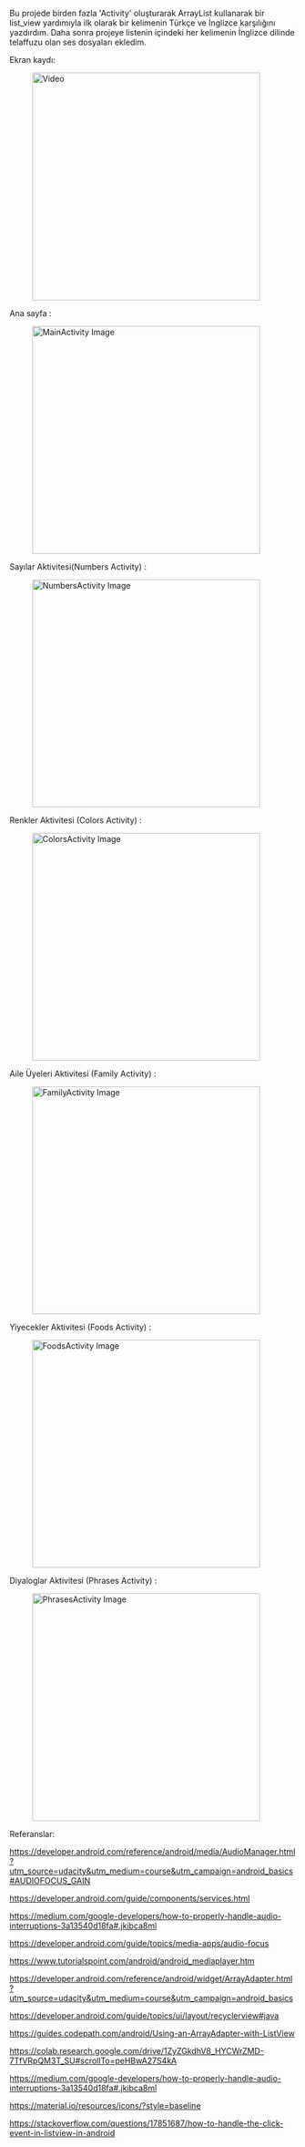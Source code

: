 Bu projede birden fazla 'Activity' oluşturarak ArrayList kullanarak bir list_view yardımıyla ilk olarak bir kelimenin Türkçe ve İnglizce karşılığını yazdırdım.
Daha sonra projeye listenin içindeki her kelimenin İnglizce dilinde telaffuzu olan ses dosyaları ekledim.


Ekran kaydı:

<figure>
 <img src="./video.mp4" width="400" alt="Video" />
 <figcaption>
 <p></p> 
 </figcaption>
</figure>


Ana sayfa :

<figure>
 <img src="./ana_ekran.png" width="400" alt="MainActivity Image" />
 <figcaption>
 <p></p> 
 </figcaption>
</figure>


Sayılar Aktivitesi(Numbers Activity) :

<figure>
 <img src="./numbers_Activity.png" width="400" alt="NumbersActivity Image" />
 <figcaption>
 <p></p> 
 </figcaption>
</figure>


Renkler Aktivitesi (Colors Activity) :

<figure>
 <img src="./colors_activity.png" width="400" alt="ColorsActivity Image" />
 <figcaption>
 <p></p> 
 </figcaption>
</figure>

Aile Üyeleri Aktivitesi (Family Activity) :

<figure>
 <img src="./family_activity.png" width="400" alt="FamilyActivity Image" />
 <figcaption>
 <p></p> 
 </figcaption>
</figure>


Yiyecekler Aktivitesi (Foods Activity) :

<figure>
 <img src="./foods_activity.png" width="400" alt="FoodsActivity Image" />
 <figcaption>
 <p></p> 
 </figcaption>
</figure>

Diyaloglar Aktivitesi (Phrases Activity) :

<figure>
 <img src="./phrases_activity.png" width="400" alt="PhrasesActivity Image" />
 <figcaption>
 <p></p> 
 </figcaption>
</figure>




Referanslar:

https://developer.android.com/reference/android/media/AudioManager.html?utm_source=udacity&utm_medium=course&utm_campaign=android_basics#AUDIOFOCUS_GAIN

https://developer.android.com/guide/components/services.html

https://medium.com/google-developers/how-to-properly-handle-audio-interruptions-3a13540d18fa#.jkibca8ml

https://developer.android.com/guide/topics/media-apps/audio-focus

https://www.tutorialspoint.com/android/android_mediaplayer.htm

https://developer.android.com/reference/android/widget/ArrayAdapter.html?utm_source=udacity&utm_medium=course&utm_campaign=android_basics

https://developer.android.com/guide/topics/ui/layout/recyclerview#java

https://guides.codepath.com/android/Using-an-ArrayAdapter-with-ListView

https://colab.research.google.com/drive/1ZyZGkdhV8_HYCWrZMD-7TfVRpQM3T_SU#scrollTo=peHBwA27S4kA

https://medium.com/google-developers/how-to-properly-handle-audio-interruptions-3a13540d18fa#.jkibca8ml

https://material.io/resources/icons/?style=baseline

https://stackoverflow.com/questions/17851687/how-to-handle-the-click-event-in-listview-in-android


